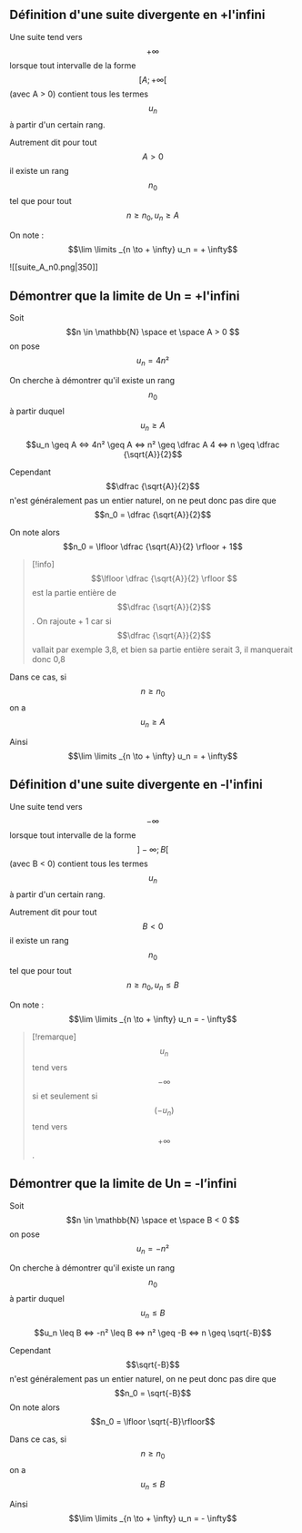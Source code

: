 ## Définition d'une suite divergente en +l'infini

Une suite tend vers $$+∞$$ lorsque tout intervalle de la forme $$[A; +∞[$$ (avec A > 0) contient tous les termes $$u_n$$ à partir d'un certain rang.

Autrement dit pour tout $$A>0$$ il existe un rang $$n_0$$ tel que pour tout $$n \geq n_0, u_n \geq A$$

On note : $$\lim \limits _{n \to + \infty} u_n = + \infty$$

![[suite_A_n0.png|350]]
## Démontrer que la limite de Un = +l'infini

Soit $$n \in \mathbb{N} \space et \space A > 0 $$ on pose $$u_n = 4n² $$

On cherche à démontrer qu'il existe un rang $$n_0$$ à partir duquel $$u_n \geq A$$

$$u_n \geq A <=> 4n² \geq A <=> n² \geq \dfrac A 4 <=> n \geq \dfrac {\sqrt{A}}{2}$$

Cependant $$\dfrac {\sqrt{A}}{2}$$n'est généralement pas un entier naturel, on ne peut donc pas dire que $$n_0 = \dfrac {\sqrt{A}}{2}$$

On note alors $$n_0 = \lfloor \dfrac {\sqrt{A}}{2} \rfloor + 1$$

> [!info]
> $$\lfloor \dfrac {\sqrt{A}}{2} \rfloor $$ est la partie entière de $$\dfrac {\sqrt{A}}{2}$$. On rajoute + 1 car si $$\dfrac {\sqrt{A}}{2}$$ vallait par exemple 3,8, et bien sa partie entière serait 3, il manquerait donc 0,8


Dans ce cas, si  $$ n \geq n_0$$ on a $$u_n \geq A$$

Ainsi $$\lim \limits _{n \to + \infty} u_n = + \infty$$
## Définition d'une suite divergente en -l'infini

Une suite tend vers $$-∞$$ lorsque tout intervalle de la forme $$]-\infty; B [$$ (avec B < 0) contient tous les termes $$u_n$$ à partir d'un certain rang.

Autrement dit pour tout $$B < 0$$ il existe un rang $$n_0$$ tel que pour tout $$n \geq n_0, u_n \leq B$$

On note : $$\lim \limits _{n \to + \infty} u_n = - \infty$$
>[!remarque]
> $$u_n$$ tend vers $$-\infty$$ si et seulement si $$(-u_n)$$ tend vers $$+ \infty $$.

## Démontrer que la limite de Un = -l’infini

Soit $$n \in \mathbb{N} \space et \space B < 0 $$ on pose $$u_n = -n² $$

On cherche à démontrer qu'il existe un rang $$n_0$$ à partir duquel $$u_n \leq B$$

$$u_n \leq B <=> -n² \leq B <=> n² \geq -B <=> n \geq \sqrt{-B}$$

Cependant $$\sqrt{-B}$$ n'est généralement pas un entier naturel, on ne peut donc pas dire que $$n_0 = \sqrt{-B}$$
On note alors $$n_0 = \lfloor \sqrt{-B}\rfloor$$

Dans ce cas, si $$n\geq n_0$$ on a $$u_n \leq B$$

Ainsi $$\lim \limits _{n \to + \infty} u_n = - \infty$$


